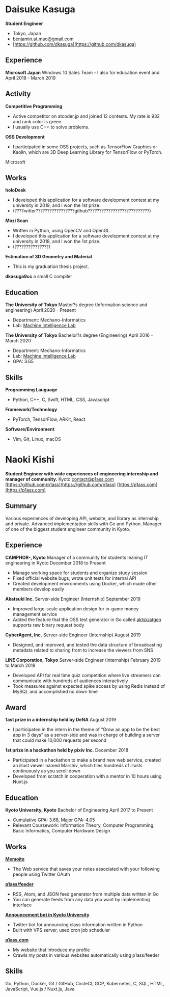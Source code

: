 # Daisuke Kasuga
**Student Engineer**
- Tokyo, Japan
- benjamin.at.mac@gmail.com
- [https://github.com/dkasuga](https://github.com/dkasuga)

## Experience
**Microsoft Japan**
Windows 10 Sales Team
	- I also for education event and
April 2018 - March 2019



## Activity
**Competitive Programming**
- Active competitor on atcoder.jp and joined 12 contests. My rate is 932 and rank color is green.
- I usually use C++ to solve problems.

**OSS Development**
- I participated in some OSS projects, such as TensorFlow Graphics or Kaolin, which are 3D Deep Learning Library for TensorFlow or PyTorch.

Microsoft

## Works
**holoDesk**
- I developed this application for a software development contest at my university in 2019,  and I won the 1st prize.
- (???Twitter?????????????????github???????????????????????????)

**Mozi Scan**
- Written in Python, using OpenCV and OpenGL.
- I developed this application for a software development contest at my university in 2018,  and I won the 1st prize.
- (???????????????)

**Estimation of 3D Geometry and Material**
- This is my graduation thesis project.

**dkasuga9cc**
a small C compiler

## Education

**The University of Tokyo**
Master?s degree (Information science and engineering)
April 2020 - Present

- Department: Mechano-Informatics
- Lab: [Machine Intelligence Lab](https://www.mi.t.u-tokyo.ac.jp/en/)

**The University of Tokyo**
Bachelor?s degree (Engineering)
April 2016 - March 2020

- Department: Mechano-Informatics
- Lab: [Machine Intelligence Lab](https://www.mi.t.u-tokyo.ac.jp/en/)
- GPA: 3.65

## Skills
**Programming Lauguage**
- Python, C++, C, Swift, HTML, CSS, Javascript

**Framework/Technology**
- PyTorch, TensorFlow, ARKit,  React

**Software/Environment**
- Vim, Git, Linux, macOS


# Naoki Kishi

**Student Engineer with wide experiences of engineering internship and manager of community.**
Kyoto
contact@p1ass.com
[https://github.com/p1ass](https://github.com/p1ass)
[https://p1ass.com](https://p1ass.com)

## Summary
Various experiences of developing API, website, and library as internship and private. Advanced implementation skills with Go and Python. Manager of one of the biggest student engineer community in Kyoto.

## Experience
**CAMPHOR-, Kyoto**
Manager of a community for students leaning IT engineering in Kyoto
December 2018 to Present

- Manage working space for students and organize study session
- Fixed official website bugs, wrote unit tests for internal API
- Created development environments using Docker, which made other members develop easily

**Akatsuki Inc.**
Server-side Engineer (Internship)
September 2019

- Improved large-scale application design for in-game money management service
- Added the feature that the OSS test generator in Go called [aktsk/atgen](https://github.com/aktsk/atgen) supports raw binary request body

**CyberAgent, Inc.**
Server-side Engineer (Internship)
August 2019

- Designed, and improved, and tested the data structure of broadcasting metadata related to sharing from  to increase the viewers from SNS

**LINE Corporation, Tokyo**
Server-side Engineer (Internship)
February 2019 to March 2019

- Developed API for real time quiz competition where live streamers can communicate with hundreds of audiences interactively
- Took measures against expected spike access by using Redis instead of MySQL and accomplished no down time


## Award

**1ast prize in a internship held by DeNA**
August 2019

- I participated in the intern in the theme of “Grow an app to be the best app in 3 days” as a server-side and was in charge of building a server that could make 10,000 requests per second

**1st prize in a hackathon held by pixiv Inc.**
December 2018

- Participated in a  hackathon  to make a brand new web service, created an illust viewer named Marshiv, which tiles hundreds of illusts continuously as you scroll down
-  Developed from scratch in cooperation with a mentor in 10 hours using Nuxt.js

## Education
**Kyoto University, Kyoto**
Bachelor of Engineering
April 2017 to Present

- Cumulative GPA: 3.68, Major GPA: 4.05
- Relevant Coursework: Information Theory, Computer Programming, Basic Informatics, Computer Hardware Design

## Works
[**Memoito**](https://memoito.com)
- The Web service that saves your notes associated with your following people using Twitter OAuth

[**p1ass/feeder**](https://github.com/p1ass/feeder)
- RSS, Atom, and JSON feed generator from multiple data written in Go
- You can generate feeds from any data you want by implementing interface

[**Announcement bot in Kyoto University**](https://github.com/p1ass/ku-cancel-announcement-bot)
- Twitter bot for announcing class information written in Python
- Built with VPS server, used cron job scheduler

[**p1ass.com**](https://p1ass.com)
- My website that introduce my profile
- Crawls my posts in various websites automatically using p1ass/feeder

## Skills

Go, Python, Docker, Git / GitHub, CircleCI, GCP, Kubernetes, C, SQL, HTML, JavaScript, Vue.js / Nuxt.js, Java

